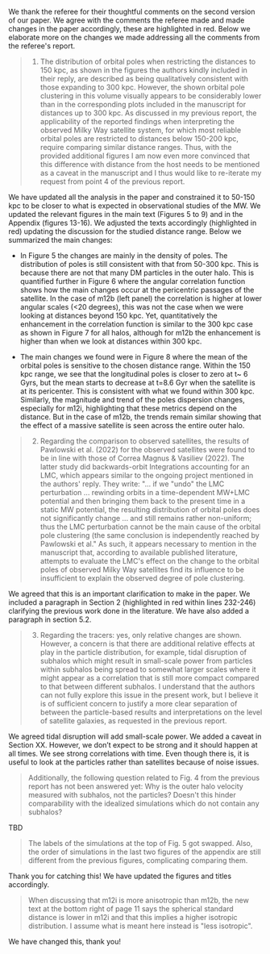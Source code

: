 We thank the referee for their thoughtful comments on the second version of our paper. 
We agree with the comments the referee made and made changes in the paper accordingly, 
these are highlighted in red. Below we elaborate more on the changes we made addressing 
all the comments from the referee's report. 

> 1) The distribution of orbital poles when restricting the distances to 150 kpc,
> as shown in the figures the authors kindly included in their reply, are
> described as being qualitatively consistent with those expanding to 300 kpc.
> However, the shown orbital pole clustering in this volume visually appears to be
> considerably lower than in the corresponding plots included in the manuscript
> for distances up to 300 kpc. As discussed in my previous report, the
> applicability of the reported findings when interpreting the observed Milky Way
> satellite system, for which most reliable orbital poles are restricted to
> distances below 150-200 kpc, require comparing similar distance ranges. Thus,
> with the provided additional figures I am now even more convinced that this
> difference with distance from the host needs to be mentioned as a caveat in
> the manuscript and I thus would like to re-iterate my request from point 4 of
> the previous report.

We have updated all the analysis in the paper and constrained it to 50-150 kpc to
be closer to what is expected in observational studies of the MW. We updated the relevant figures in 
the main text (Figures 5 to 9) and in the Appendix (figures 13-16). 
We adjusted the texts accordingly (highlighted in red) updating the discussion 
for the studied distance range. Below we summarized the main changes: 

- In Figure 5 the changes are mainly in the density of poles. The distribution of
poles is still consistent with that from 50-300 kpc. This is because there are not that
many DM particles in the outer halo. This is quantified further in Figure 6 where 
the angular correlation function shows how the main changes occur at the 
pericentric passages of the satellite. In the case of m12b (left panel)
the correlation is higher at lower angular scales (<20 degrees), this was not the case
when we were looking at distances beyond 150 kpc. Yet, quantitatively the enhancement in
the correlation function is similar to the 300 kpc case as shown in Figure 7 for all halos, although 
for m12b the enhancement is higher than when we look at distances within 300 kpc. 

- The main changes we found were in Figure 8 where the mean of the orbital poles is sensitive to the
chosen distance range. Within the 150 kpc range, we see that the longitudinal poles is closer to zero at t~ 6 Gyrs, but the mean starts to 
decrease at t=8.6 Gyr when the satellite is at its pericenter. This is consistent with what we found within 300 kpc.
Similarly, the magnitude and trend of the poles dispersion changes, especially for m12i, highlighting that these metrics depend 
on the distance. But in the case of m12b, the trends remain similar showing that the effect of a massive satellite is seen across the entire outer halo.  


> 2) Regarding the comparison to observed satellites, the results of Pawlowski et
> al. (2022) for the observed satellites were found to be in line with those of
> Correa Magnus & Vasiliev (2022). The latter study did backwards-orbit
> Integrations accounting for an LMC, which appears similar to the ongoing project
> mentioned in the authors' reply. They write: "... if we "undo" the LMC
> perturbation ... rewinding orbits in a time-dependent MW+LMC potential and then
> bringing them back to the present time in a static MW potential, the resulting
> distribution of orbital poles does not significantly change ... and still
> remains rather non-uniform; thus the LMC perturbation cannot be the main cause
> of the orbital pole clustering (the same conclusion is independently reached by
> Pawlowski et al." As such, it appears necessary to mention in the manuscript
> that, according to available published literature, attempts to evaluate the
> LMC's effect on the change to the orbital poles of observed Milky Way satellites
>find its influence to be insufficient to explain the observed degree of pole
> clustering.

We agreed that this is an important clarification to make in the paper. We
included a paragraph in Section 2 (highlighted in red within lines 232-246)
clarifying the previous work done in the literature. We have also added a paragraph 
in section 5.2.

> 3) Regarding the tracers: yes, only relative changes are shown. However, a
> concern is that there are additional relative effects at play in the particle
> distribution, for example, tidal disruption of subhalos which might result in
> small-scale power from particles within subhalos being spread to somewhat larger
> scales where it might appear as a correlation that is still more compact
> compared to that between different subhalos. I understand that the authors can
> not fully explore this issue in the present work, but I believe it is of
> sufficient concern to justify a more clear separation of between the
> particle-based results and interpretations on the level of satellite galaxies,
>as requested in the previous report.

We agreed tidal disruption will add small-scale power. We added a caveat in Section XX.
However, we don’t expect to be strong and it should happen at all times. We see strong
correlations with time. Even though there is, it is useful to look at the particles
rather than satellites because of noise issues.


> Additionally, the following question related to Fig. 4 from the previous report
> has not been answered yet: Why is the outer halo velocity measured with
> subhalos, not the particles? Doesn't this hinder comparability with the
> idealized simulations which do not contain any subhalos?

TBD

> The labels of the simulations at the top of Fig. 5 got swapped. Also, the order
> of simulations in the last two figures of the appendix are still different from
> the previous figures, complicating comparing them.

 Thank you for catching this! We have updated the figures and titles accordingly. 

> When discussing that m12i is more anisotropic than m12b, the new text at the
> bottom right of page 11 says the spherical standard distance is lower in m12i
> and that this implies a higher isotropic distribution. I assume what is meant
> here instead is "less isotropic".

We have changed this, thank you! 
